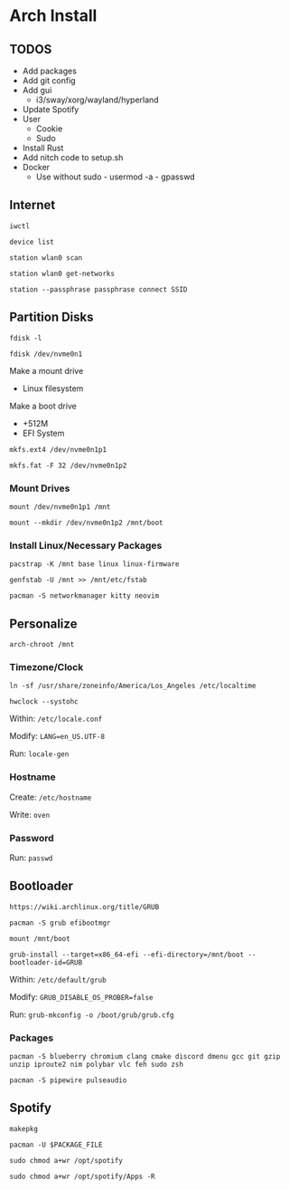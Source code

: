 # Arch Install

## TODOS
- Add packages
- Add git config
- Add gui
    - i3/sway/xorg/wayland/hyperland
- Update Spotify
- User
    - Cookie
    - Sudo
- Install Rust
- Add nitch code to setup.sh
- Docker
    - Use without sudo
            - usermod -a
            - gpasswd
## Internet
`iwctl`

`device list`

`station wlan0 scan`

`station wlan0 get-networks`

`station --passphrase passphrase connect SSID`

## Partition Disks
`fdisk -l`

`fdisk /dev/nvme0n1`

Make a mount drive
- Linux filesystem

Make a boot drive
- +512M 
- EFI System

`mkfs.ext4 /dev/nvme0n1p1`

`mkfs.fat -F 32 /dev/nvme0n1p2`

### Mount Drives
`mount /dev/nvme0n1p1 /mnt`

`mount --mkdir /dev/nvme0n1p2 /mnt/boot`

### Install Linux/Necessary Packages
`pacstrap -K /mnt base linux linux-firmware`

`genfstab -U /mnt >> /mnt/etc/fstab`

`pacman -S networkmanager kitty neovim`

## Personalize
`arch-chroot /mnt`

### Timezone/Clock
`ln -sf /usr/share/zoneinfo/America/Los_Angeles /etc/localtime`

`hwclock --systohc`

Within: `/etc/locale.conf`

Modify: `LANG=en_US.UTF-8`

Run: `locale-gen`

### Hostname
Create: `/etc/hostname`

Write: `oven`

### Password
Run: `passwd`

## Bootloader
`https://wiki.archlinux.org/title/GRUB`

`pacman -S grub efibootmgr`

`mount /mnt/boot`

`grub-install --target=x86_64-efi --efi-directory=/mnt/boot --bootloader-id=GRUB`

Within: `/etc/default/grub`

Modify: `GRUB_DISABLE_OS_PROBER=false`

Run: `grub-mkconfig -o /boot/grub/grub.cfg`

### Packages
`pacman -S blueberry chromium clang cmake discord dmenu gcc git gzip unzip iproute2 nim polybar vlc feh sudo zsh`


`pacman -S pipewire pulseaudio`

## Spotify

`makepkg`

`pacman -U $PACKAGE_FILE`

`sudo chmod a+wr /opt/spotify`

`sudo chmod a+wr /opt/spotify/Apps -R`
